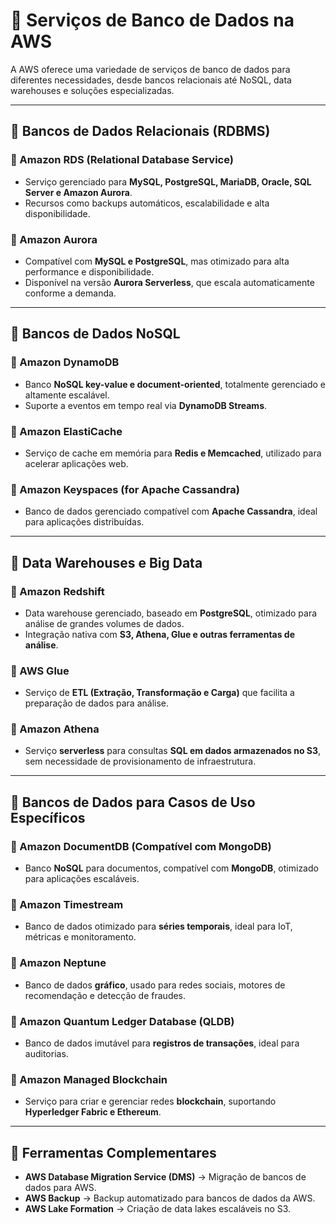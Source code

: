# 🚀 Serviços de Banco de Dados na AWS

A AWS oferece uma variedade de serviços de banco de dados para diferentes necessidades, desde bancos relacionais até NoSQL, data warehouses e soluções especializadas.

---

## 📌 Bancos de Dados Relacionais (RDBMS)

### 🔹 Amazon RDS (Relational Database Service)
- Serviço gerenciado para **MySQL, PostgreSQL, MariaDB, Oracle, SQL Server e Amazon Aurora**.
- Recursos como backups automáticos, escalabilidade e alta disponibilidade.

### 🔹 Amazon Aurora
- Compatível com **MySQL e PostgreSQL**, mas otimizado para alta performance e disponibilidade.
- Disponível na versão **Aurora Serverless**, que escala automaticamente conforme a demanda.

---

## 📌 Bancos de Dados NoSQL

### 🔹 Amazon DynamoDB
- Banco **NoSQL key-value e document-oriented**, totalmente gerenciado e altamente escalável.
- Suporte a eventos em tempo real via **DynamoDB Streams**.

### 🔹 Amazon ElastiCache
- Serviço de cache em memória para **Redis e Memcached**, utilizado para acelerar aplicações web.

### 🔹 Amazon Keyspaces (for Apache Cassandra)
- Banco de dados gerenciado compatível com **Apache Cassandra**, ideal para aplicações distribuídas.

---

## 📌 Data Warehouses e Big Data

### 🔹 Amazon Redshift
- Data warehouse gerenciado, baseado em **PostgreSQL**, otimizado para análise de grandes volumes de dados.
- Integração nativa com **S3, Athena, Glue e outras ferramentas de análise**.

### 🔹 AWS Glue
- Serviço de **ETL (Extração, Transformação e Carga)** que facilita a preparação de dados para análise.

### 🔹 Amazon Athena
- Serviço **serverless** para consultas **SQL em dados armazenados no S3**, sem necessidade de provisionamento de infraestrutura.

---

## 📌 Bancos de Dados para Casos de Uso Específicos

### 🔹 Amazon DocumentDB (Compatível com MongoDB)
- Banco **NoSQL** para documentos, compatível com **MongoDB**, otimizado para aplicações escaláveis.

### 🔹 Amazon Timestream
- Banco de dados otimizado para **séries temporais**, ideal para IoT, métricas e monitoramento.

### 🔹 Amazon Neptune
- Banco de dados **gráfico**, usado para redes sociais, motores de recomendação e detecção de fraudes.

### 🔹 Amazon Quantum Ledger Database (QLDB)
- Banco de dados imutável para **registros de transações**, ideal para auditorias.

### 🔹 Amazon Managed Blockchain
- Serviço para criar e gerenciar redes **blockchain**, suportando **Hyperledger Fabric e Ethereum**.

---

## 📌 Ferramentas Complementares

- **AWS Database Migration Service (DMS)** → Migração de bancos de dados para AWS.
- **AWS Backup** → Backup automatizado para bancos de dados da AWS.
- **AWS Lake Formation** → Criação de data lakes escaláveis no S3.
